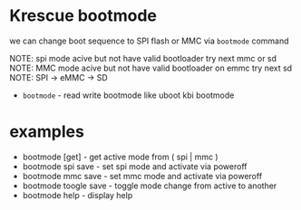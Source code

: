 # Krescue bootmode

we can change boot sequence to SPI flash or MMC via `bootmode` command

NOTE: spi mode acive but not have valid bootloader try next mmc or sd
NOTE: MMC mode acive but not have valid bootloader on emmc try next sd
NOTE: SPI -> eMMC -> SD

+ `bootmode` - read write bootmode like uboot kbi bootmode 

# examples

+ bootmode [get]       - get active mode from ( spi | mmc )
+ bootmode spi save    - set spi mode and activate via poweroff
+ bootmode mmc save    - set mmc mode and activate via poweroff
+ bootmode toogle save - toggle mode change from active to another
+ bootmode help        - display help

